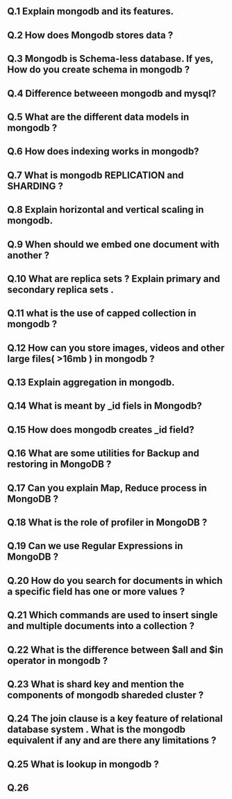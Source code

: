 ## Q.1 Explain mongodb and its features.


## Q.2 How does Mongodb stores data ? 

## Q.3 Mongodb is Schema-less database. If yes, How do you create schema in mongodb ? 

## Q.4 Difference betweeen mongodb and mysql? 

## Q.5 What are the different data models in mongodb ?

## Q.6 How does indexing works in mongodb? 

## Q.7 What is mongodb REPLICATION and SHARDING ? 

## Q.8 Explain horizontal and vertical scaling in mongodb.

## Q.9 When should we embed one document with another ? 

## Q.10 What are replica sets ? Explain primary and secondary replica sets .


## Q.11 what is the use of capped collection in mongodb ? 


## Q.12 How can you store images, videos and other large files( >16mb ) in mongodb ?

## Q.13 Explain aggregation in mongodb.


## Q.14 What is meant by _id fiels in Mongodb?

## Q.15 How does mongodb creates _id field? 

## Q.16 What are some utilities for Backup and restoring in MongoDB ? 

## Q.17 Can you explain Map, Reduce process in MongoDB ? 

## Q.18 What is the role of profiler in MongoDB ?

## Q.19 Can we use Regular Expressions in MongoDB ? 

## Q.20 How do you search for documents in which a specific field has one or more values ? 


## Q.21 Which commands are used to insert single and multiple documents into a collection ? 

## Q.22 What is the difference between $all and $in operator in mongodb ? 

## Q.23 What is shard key and mention the components of mongodb shareded cluster ? 

## Q.24 The join clause is a key feature of relational database system . What is the mongodb equivalent if any and are there any limitations ? 

## Q.25 What is lookup in mongodb ? 

## Q.26  
